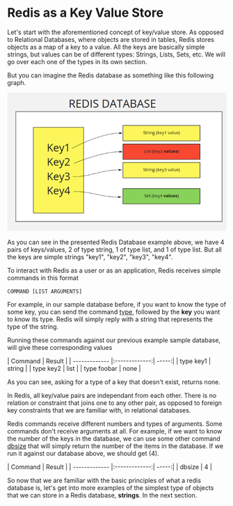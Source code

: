 # Redis as a Key Value Store

Let's start with the aforementioned concept of key/value store. As opposed to Relational Databases, 
where objects are stored in tables, Redis stores objects as a map of a key to a value. 
All the keys are basically simple strings, but values can be of different types: Strings, Lists, Sets, etc. 
We will go over each one of the types in its own section. 

But you can imagine the Redis database as something like this following graph.

![Redis Database](images/redis-database.png)


As you can see in the presented Redis Database example above, we have 4 pairs of keys/values, 2 of type string, 1 of type 
list, and 1 of type list. But all the keys are simple strings "key1", "key2", "key3", "key4".

To interact with Redis as a user or as an application, Redis receives simple commands in this format

```
COMMAND [LIST ARGUMENTS]
```

For example, in our sample database before, if you want to know the type of some key, you can 
send the command [type](https://redis.io/commands/type), followed by the **key** you want to know its type. Redis will simply reply 
with a string that represents the type of the string.

Running these commands against our previous example sample database, will give these corresponding values

| Command       | Result           |
| ------------- |:-------------:| -----:|
| type key1      | string |
| type key2      | list |
| type foobar      | none |

As you can see, asking for a type of a key that doesn't exist, returns none.

In Redis, all key/value pairs are independant from each other. There is no relation or 
constraint that joins one to any other pair, as opposed to foreign key 
constraints that we are familiar with, in relational databases.

Redis commands receive different numbers and types of arguments. Some commands don't receive arguments at all. For example, if 
we want to know the number of the keys in the database, we can use some other command [dbsize](https://redis.io/commands/dbsize)
that will simply return the number of the items in the database. If we run it against our database above, we should get (4).

| Command       | Result           |
| ------------- |:-------------:| -----:|
| dbsize      | 4 |

So now that we are familiar with the basic principles of what a redis database is, let's get into more 
examples of the simplest type of objects that we can store in a Redis database, **strings**. In the next section.
